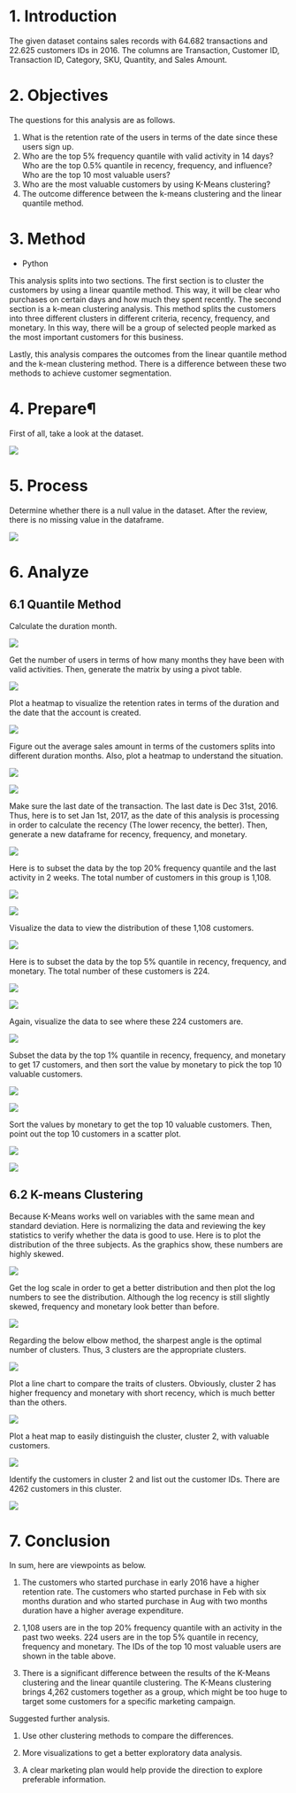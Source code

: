 # 1. Introduction
The given dataset contains sales records with 64.682 transactions and 22.625 customers IDs in 2016. The columns are Transaction, Customer ID, Transaction ID, Category, SKU, Quantity, and Sales Amount.

# 2. Objectives
The questions for this analysis are as follows.

1. What is the retention rate of the users in terms of the date since these users sign up.
2. Who are the top 5% frequency quantile with valid activity in 14 days? Who are the top 0.5% quantile in recency, frequency, and influence? Who are the top 10 most valuable users?
3. Who are the most valuable customers by using K-Means clustering?
4. The outcome difference between the k-means clustering and the linear quantile method.

# 3. Method
- Python 

This analysis splits into two sections. The first section is to cluster the customers by using a linear quantile method. This way, it will be clear who purchases on certain days and how much they spent recently.
The second section is a k-mean clustering analysis. This method splits the customers into three different clusters in different criteria, recency, frequency, and monetary. In this way, there will be a group of selected people marked as the most important customers for this business.

Lastly, this analysis compares the outcomes from the linear quantile method and the k-mean clustering method. There is a difference between these two methods to achieve customer segmentation.

# 4. Prepare¶
First of all, take a look at the dataset.

![](https://github.com/foolwuilin/Data_Analytics_Projects/blob/main/RFM%20with%20K-means/images/df_01.jpg)

# 5. Process
Determine whether there is a null value in the dataset. After the review, there is no missing value in the dataframe.

![](https://github.com/foolwuilin/Data_Analytics_Projects/blob/main/RFM%20with%20K-means/images/info_01.jpg)

# 6. Analyze
## 6.1 Quantile Method
Calculate the duration month.

![](https://github.com/foolwuilin/Data_Analytics_Projects/blob/main/RFM%20with%20K-means/images/df_02.jpg)

Get the number of users in terms of how many months they have been with valid activities. Then, generate the matrix by using a pivot table.

![](https://github.com/foolwuilin/Data_Analytics_Projects/blob/main/RFM%20with%20K-means/images/df_03.jpg)

Plot a heatmap to visualize the retention rates in terms of the duration and the date that the account is created.

![](https://github.com/foolwuilin/Data_Analytics_Projects/blob/main/RFM%20with%20K-means/images/plot_01.jpg)

Figure out the average sales amount in terms of the customers splits into different duration months. Also, plot a heatmap to understand the situation.

![](https://github.com/foolwuilin/Data_Analytics_Projects/blob/main/RFM%20with%20K-means/images/df_04.jpg)

![](https://github.com/foolwuilin/Data_Analytics_Projects/blob/main/RFM%20with%20K-means/images/plot_02.jpg)

Make sure the last date of the transaction. The last date is Dec 31st, 2016. Thus, here is to set Jan 1st, 2017, as the date of this analysis is processing in order to calculate the recency (The lower recency, the better). Then, generate a new dataframe for recency, frequency, and monetary.

![](https://github.com/foolwuilin/Data_Analytics_Projects/blob/main/RFM%20with%20K-means/images/df_05.jpg)

Here is to subset the data by the top 20% frequency quantile and the last activity in 2 weeks. The total number of customers in this group is 1,108.

![](https://github.com/foolwuilin/Data_Analytics_Projects/blob/main/RFM%20with%20K-means/images/info_02.jpg)

![](https://github.com/foolwuilin/Data_Analytics_Projects/blob/main/RFM%20with%20K-means/images/df_06.jpg)

Visualize the data to view the distribution of these 1,108 customers.

![](https://github.com/foolwuilin/Data_Analytics_Projects/blob/main/RFM%20with%20K-means/images/plot_03.jpg)

Here is to subset the data by the top 5% quantile in recency, frequency, and monetary. The total number of these customers is 224.

![](https://github.com/foolwuilin/Data_Analytics_Projects/blob/main/RFM%20with%20K-means/images/info_03.jpg)

![](https://github.com/foolwuilin/Data_Analytics_Projects/blob/main/RFM%20with%20K-means/images/df_07.jpg)

Again, visualize the data to see where these 224 customers are.

![](https://github.com/foolwuilin/Data_Analytics_Projects/blob/main/RFM%20with%20K-means/images/plot_04.jpg)

Subset the data by the top 1% quantile in recency, frequency, and monetary to get 17 customers, and then sort the value by monetary to pick the top 10 valuable customers.

![](https://github.com/foolwuilin/Data_Analytics_Projects/blob/main/RFM%20with%20K-means/images/info_04.jpg)

![](https://github.com/foolwuilin/Data_Analytics_Projects/blob/main/RFM%20with%20K-means/images/df_08.jpg)

Sort the values by monetary to get the top 10 valuable customers. Then, point out the top 10 customers in a scatter plot.

![](https://github.com/foolwuilin/Data_Analytics_Projects/blob/main/RFM%20with%20K-means/images/df_09.jpg)

![](https://github.com/foolwuilin/Data_Analytics_Projects/blob/main/RFM%20with%20K-means/images/plot_05.jpg)

## 6.2 K-means Clustering
Because K-Means works well on variables with the same mean and standard deviation. Here is normalizing the data and reviewing the key statistics to verify whether the data is good to use. Here is to plot the distribution of the three subjects. As the graphics show, these numbers are highly skewed.

![](https://github.com/foolwuilin/Data_Analytics_Projects/blob/main/RFM%20with%20K-means/images/plot_06.jpg)

Get the log scale in order to get a better distribution and then plot the log numbers to see the distribution. Although the log recency is still slightly skewed, frequency and monetary look better than before.

![](https://github.com/foolwuilin/Data_Analytics_Projects/blob/main/RFM%20with%20K-means/images/plot_07.jpg)

Regarding the below elbow method, the sharpest angle is the optimal number of clusters. Thus, 3 clusters are the appropriate clusters.

![](https://github.com/foolwuilin/Data_Analytics_Projects/blob/main/RFM%20with%20K-means/images/plot_08.jpg)

Plot a line chart to compare the traits of clusters. Obviously, cluster 2 has higher frequency and monetary with short recency, which is much better than the others.

![](https://github.com/foolwuilin/Data_Analytics_Projects/blob/main/RFM%20with%20K-means/images/plot_09.jpg)

Plot a heat map to easily distinguish the cluster, cluster 2, with valuable customers.

![](https://github.com/foolwuilin/Data_Analytics_Projects/blob/main/RFM%20with%20K-means/images/plot_10.jpg)

Identify the customers in cluster 2 and list out the customer IDs. There are 4262 customers in this cluster.

![](https://github.com/foolwuilin/Data_Analytics_Projects/blob/main/RFM%20with%20K-means/images/df_10.jpg)

# 7. Conclusion
In sum, here are viewpoints as below.

1. The customers who started purchase in early 2016 have a higher retention rate. The customers who started purchase in Feb with six months duration and who started purchase in Aug with two months duration have a higher average expenditure.

2. 1,108 users are in the top 20% frequency quantile with an activity in the past two weeks. 224 users are in the top 5% quantile in recency, frequency and monetary. The IDs of the top 10 most valuable users are shown in the table above.

3. There is a significant difference between the results of the K-Means clustering and the linear quantile clustering. The K-Means clustering brings 4,262 customers together as a group, which might be too huge to target some customers for a specific marketing campaign.

Suggested further analysis.

1. Use other clustering methods to compare the differences.

2. More visualizations to get a better exploratory data analysis.

3. A clear marketing plan would help provide the direction to explore preferable information. 

